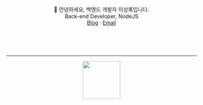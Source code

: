 
  <p align="center">
    👋 안녕하세요, 백엔드 개발자 이성록입니다.<br />
    Back-end Developer, NodeJS
    <br />
    <a href="https://argon1025.github.io">Blog</a>
    ·
    <a href="https://mail.google.com/mail/u/0/?fs=1&to=argon1025@gmail.com&su=SUBJECT&body=BODY&tf=cm">Email</a>
  </p>
</div>

</br></br></br>

----

<div align="center">
<img width="100" src="https://images.credly.com/images/0e284c3f-5164-4b21-8660-0d84737941bc/image.png"></br></br></br>
</div>
